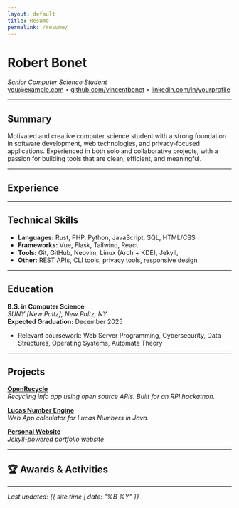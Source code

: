 ```yaml
---
layout: default
title: Resume
permalink: /resume/
---
```


# Robert Bonet  
_Senior Computer Science Student_  
[you@example.com](mailto:you@example.com) • [github.com/vincentbonet](https://github.com/vincentboonet) • [linkedin.com/in/yourprofile](https://linkedin.com/in/yourprofile)

---

## Summary

Motivated and creative computer science student with a strong foundation in software development, web technologies, and privacy-focused applications. Experienced in both solo and collaborative projects, with a passion for building tools that are clean, efficient, and meaningful.

---

## Experience
---

## Technical Skills

- **Languages:** Rust, PHP, Python, JavaScript, SQL, HTML/CSS  
- **Frameworks:** Vue, Flask, Tailwind, React
- **Tools:** Git, GitHub, Neovim, Linux (Arch + KDE), Jekyll,   
- **Other:** REST APIs, CLI tools, privacy tools, responsive design

---

##  Education

**B.S. in Computer Science**  
_SUNY [New Paltz], New Paltz, NY_  
**Expected Graduation:** December 2025  
- Relevant coursework: Web Server Programming, Cybersecurity, Data Structures, Operating Systems, Automata Theory

---

##  Projects

**[OpenRecycle](https://github.com/Nerkled/OpenRecycle)**  
_Recycling info app using open source APIs. Built for an RPI hackathon._

**[Lucas Number Engine](https://github.com/Nerkled/SEProject)**  
_Web App calculator for Lucas Numbers in Java._

**[Personal Website](https://github.com/vincentbonet/personalwebsite)**  
_Jekyll-powered portfolio website_

---

## 🏆 Awards & Activities

---

_Last updated: {{ site.time | date: "%B %Y" }}_
